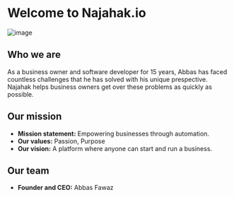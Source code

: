 # Welcome to Najahak.io

![image](https://github.com/user-attachments/assets/43a11117-831a-454c-9496-2fbd683dc243)

## Who we are
As a business owner and software developer for 15 years, Abbas has faced countless challenges that he has solved with his unique prespective. Najahak helps business owners get over these problems as quickly as possible.

## Our mission
- **Mission statement:** Empowering businesses through automation.
- **Our values:** Passion, Purpose
- **Our vision:** A platform where anyone can start and run a business.

## Our team
- **Founder and CEO:** Abbas Fawaz
